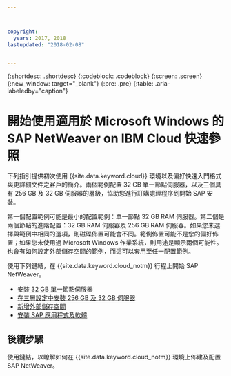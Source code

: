 ```yaml
---



copyright:
  years: 2017, 2018
lastupdated: "2018-02-08"


---
```


{:shortdesc: .shortdesc}
{:codeblock: .codeblock}
{:screen: .screen}
{:new_window: target="_blank"}
{:pre: .pre}
{:table: .aria-labeledby="caption"}

# 開始使用適用於 Microsoft Windows 的 SAP NetWeaver on IBM Cloud 快速參照

下列指引提供初次使用 {{site.data.keyword.cloud}} 環境以及偏好快速入門格式與更詳細文件之客戶的簡介。兩個範例配置 32 GB 單一節點伺服器，以及三個具有 256 GB 及 32 GB 伺服器的層級，協助您進行訂購處理程序到開始 SAP 安裝。

第一個配置範例可能是最小的配置範例：單一節點 32 GB RAM 伺服器。第二個是兩個節點的進階配置：32 GB RAM 伺服器及 256 GB RAM 伺服器。如果您未選擇與範例中相同的選項，則磁碟佈置可能會不同。範例佈置可能不是您的偏好佈置；如果您未使用過 Microsoft Windows 作業系統，則用途是顯示兩個可能性。也會有如何設定外部儲存空間的範例，而這可以套用至任一配置範例。

使用下列鏈結，在 {{site.data.keyword.cloud_notm}} 行程上開始 SAP NetWeaver。

  * [安裝 32 GB 單一節點伺服器](/docs/infrastructure/sap-netweaver-ms-qrg/ms-installing-32-GB-server-single-node.html)
  * [在三層設定中安裝 256 GB 及 32 GB 伺服器](/docs/infrastructure/sap-netweaver-ms-qrg/ms-installing-256-GB-32-GB-server-three-tier-setup.html)
  * [新增外部儲存空間](/docs/infrastructure/sap-netweaver-ms-qrg/ms-provisioning-external-storage-to-your-server.html)
  * [安裝 SAP 應用程式及軟體](/docs/infrastructure/sap-netweaver-ms-qrg/ms-installing-your-SAP-landscape.html)
  
## 後續步驟

使用鏈結，以瞭解如何在 {{site.data.keyword.cloud_notm}} 環境上佈建及配置 SAP NetWeaver。

